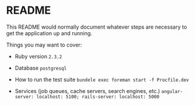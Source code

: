 # README

This README would normally document whatever steps are necessary to get the
application up and running.

Things you may want to cover:

* Ruby version ```2.3.2```

* Database ```postgresql```

* How to run the test suite ```bundele exec foreman start -f Procfile.dev```

* Services (job queues, cache servers, search engines, etc.) ```angular-server: localhost: 5100; rails-server: localhost: 5000```
